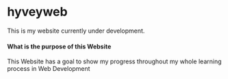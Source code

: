 # hyveyweb
This is my website currently under development.

#### What is the purpose of this Website

This Website has a goal to show my progress throughout my whole learning process in Web Development
